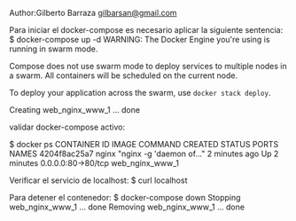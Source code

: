 Author:Gilberto Barraza gilbarsan@gmail.com

Para iniciar el docker-compose es necesario aplicar la siguiente sentencia:
$ docker-compose up -d
WARNING: The Docker Engine you're using is running in swarm mode.

Compose does not use swarm mode to deploy services to multiple nodes in a swarm. All containers will be scheduled on the current node.

To deploy your application across the swarm, use `docker stack deploy`.

Creating web_nginx_www_1 ... done


validar docker-compose activo:

$ docker ps
CONTAINER ID        IMAGE               COMMAND                  CREATED             STATUS              PORTS                NAMES
4204f8ac25a7        nginx               "nginx -g 'daemon of…"   2 minutes ago       Up 2 minutes        0.0.0.0:80->80/tcp   web_nginx_www_1


Verificar el servicio de localhost:
$ curl  localhost


Para detener el contenedor:
$ docker-compose  down
Stopping web_nginx_www_1 ... done
Removing web_nginx_www_1 ... done


